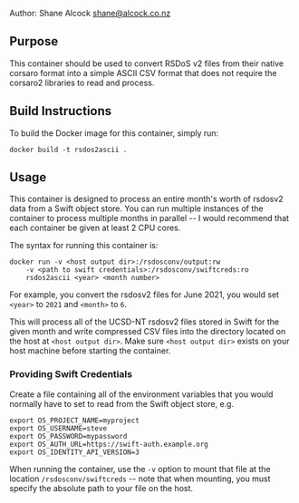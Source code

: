 Author: Shane Alcock <shane@alcock.co.nz>

## Purpose

This container should be used to convert RSDoS v2 files from their native
corsaro format into a simple ASCII CSV format that does not require
the corsaro2 libraries to read and process.

## Build Instructions

To build the Docker image for this container, simply run:

    docker build -t rsdos2ascii .

## Usage

This container is designed to process an entire month's worth of rsdosv2
data from a Swift object store. You can run multiple instances of the container
to process multiple months in parallel -- I would recommend that each
container be given at least 2 CPU cores.

The syntax for running this container is:

    docker run -v <host output dir>:/rsdosconv/output:rw
        -v <path to swift credentials>:/rsdosconv/swiftcreds:ro
        rsdos2ascii <year> <month number>

For example, you convert the rsdosv2 files for June 2021, you would set
`<year>` to `2021` and `<month>` to `6`.

This will process all of the UCSD-NT rsdosv2 files stored in Swift for
the given month and write compressed CSV files into the directory located
on the host at `<host output dir>`. Make sure `<host output dir>` exists on
your host machine before starting the container.

### Providing Swift Credentials

Create a file containing all of the environment variables that you would
normally have to set to read from the Swift object store, e.g.

    export OS_PROJECT_NAME=myproject
    export OS_USERNAME=steve
    export OS_PASSWORD=mypassword
    export OS_AUTH_URL=https://swift-auth.example.org
    export OS_IDENTITY_API_VERSION=3

When running the container, use the `-v` option to mount that file at the
location `/rsdosconv/swiftcreds` -- note that when mounting, you must
specify the absolute path to your file on the host.
